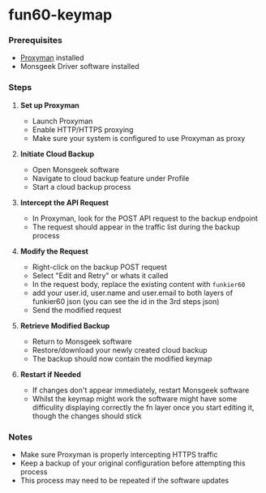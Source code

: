 # fun60-keymap

### Prerequisites
- [Proxyman](https://proxyman.io/) installed
- Monsgeek Driver software installed

### Steps

1. **Set up Proxyman**
   - Launch Proxyman
   - Enable HTTP/HTTPS proxying
   - Make sure your system is configured to use Proxyman as proxy

2. **Initiate Cloud Backup**
   - Open Monsgeek software
   - Navigate to cloud backup feature under Profile
   - Start a cloud backup process

3. **Intercept the API Request**
   - In Proxyman, look for the POST API request to the backup endpoint
   - The request should appear in the traffic list during the backup process

4. **Modify the Request**
   - Right-click on the backup POST request
   - Select "Edit and Retry" or whats it called
   - In the request body, replace the existing content with `funkier60`
   - add your user.id, user.name and user.email to both layers of funkier60 json (you can see the id in the 3rd steps json)
   - Send the modified request

5. **Retrieve Modified Backup**
   - Return to Monsgeek software
   - Restore/download your newly created cloud backup
   - The backup should now contain the modified keymap

6. **Restart if Needed**
   - If changes don't appear immediately, restart Monsgeek software
   - Whilst the keymap might work the software might have some difficulity displaying correctly the fn layer once you start editing it, though the changes should stick

### Notes
- Make sure Proxyman is properly intercepting HTTPS traffic
- Keep a backup of your original configuration before attempting this process
- This process may need to be repeated if the software updates
